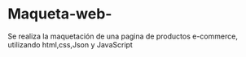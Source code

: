 ﻿# Maqueta-web-
Se  realiza la maquetación de una pagina de productos e-commerce, utilizando html,css,Json y JavaScript 
